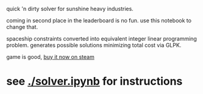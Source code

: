 quick 'n dirty solver for sunshine heavy industries.

coming in second place in the leaderboard is no fun. use this notebook to change that.

spaceship constraints converted into equivalent integer linear programming problem.
generates possible solutions minimizing total cost via GLPK.

game is good, [buy it now on steam](https://store.steampowered.com/app/1542810/Sunshine_Heavy_Industries/)

# see [./solver.ipynb](solver.ipynb) for instructions
